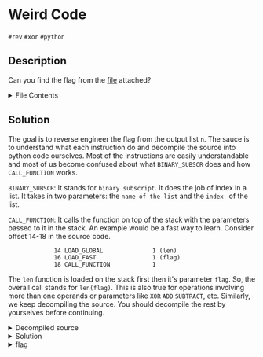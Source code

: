 # Weird Code

`#rev` `#xor` `#python`

## Description

Can you find the flag from the [file](./chal.txt) attached?

<details>
<summary>File Contents</summary>

```
  3           0 LOAD_CONST               1 (4919)
              2 STORE_FAST               0 (k)

  4           4 LOAD_CONST               2 ('CTF_BD{__REDACTED__}')
              6 STORE_FAST               1 (flag)

  5           8 BUILD_LIST               0
             10 STORE_FAST               2 (n)

  6          12 LOAD_GLOBAL              0 (range)
             14 LOAD_GLOBAL              1 (len)
             16 LOAD_FAST                1 (flag)
             18 CALL_FUNCTION            1
             20 LOAD_CONST               3 (1)
             22 BINARY_SUBTRACT
             24 CALL_FUNCTION            1
             26 GET_ITER
        >>   28 FOR_ITER                46 (to 76)
             30 STORE_FAST               3 (i)

  7          32 LOAD_FAST                2 (n)
             34 LOAD_METHOD              2 (append)
      k       36 LOAD_FAST                0 (k)
             38 LOAD_GLOBAL              3 (ord)
             40 LOAD_FAST                1 (flag)
             42 LOAD_FAST                3 (i)
             44 BINARY_SUBSCR
             46 CALL_FUNCTION            1
             48 LOAD_GLOBAL              3 (ord)
             50 LOAD_FAST                1 (flag)
             52 LOAD_FAST                3 (i)
             54 LOAD_CONST               3 (1)
             56 BINARY_ADD
             58 BINARY_SUBSCR
             60 CALL_FUNCTION            1
             62 BINARY_XOR
             64 LOAD_CONST               4 (4)
             66 BINARY_LSHIFT
             68 BINARY_XOR
             70 CALL_METHOD              1
             72 POP_TOP
             74 JUMP_ABSOLUTE           28

  8     >>   76 LOAD_GLOBAL              4 (print)
             78 LOAD_CONST               5 ('n = ')
             80 LOAD_FAST                2 (n)
             82 CALL_FUNCTION            2
             84 POP_TOP
             86 LOAD_CONST               0 (None)
             88 RETURN_VALUE

n =  [4679, 4631, 4775, 4839, 4951, 4295, 4487, 4519, 4439, 4839, 4231, 5095, 5959, 5623, 4855, 5127, 5751, 5703, 6103]
```

</details>

## Solution

The goal is to reverse engineer the flag from the output list `n`. The sauce is to understand what each instruction do and decompile the source into python code ourselves. Most of the instructions are easily understandable and most of us become confused about what `BINARY_SUBSCR` does and how `CALL_FUNCTION` works.

`BINARY_SUBSCR`: It stands for `binary subscript`. It does the job of index in a list. It takes in two parameters: the `name of the list` and the `index ` of the list.

`CALL_FUNCTION`: It calls the function on top of the stack with the parameters passed to it in the stack. An example would be a fast way to learn. Consider offset 14-18 in the source code.

```
             14 LOAD_GLOBAL              1 (len)
             16 LOAD_FAST                1 (flag)
             18 CALL_FUNCTION            1
```

The `len` function is loaded on the stack first then it's parameter `flag`. So, the overall call stands for `len(flag)`. This is also true for operations involving more than one operands or parameters like `XOR` `ADD` `SUBTRACT`, etc. Similarly, we keep decompiling the source. You should decompile the rest by yourselves before continuing.

<details>
<summary>Decompiled source</summary>

```python
k = 4919

flag = 'CTF_BD{__REDACTED__}'

n = []

for i in range(len(flag)-1):
    n.append(k ^ ((ord(flag[i]) ^ ord(flag[i + 1])) << 4))

print('n = ',n)
```

</details>

<details>
<summary>Solution</summary>

```python
k = 4919

n = [4679, 4631, 4775, 4839, 4951, 4295, 4487, 4519, 4439, 4839, 4231, 5095, 5959, 5623, 4855, 5127, 5751, 5703, 6103]

flag = 'C'

for i in range(len(n)):
    flag += chr((k ^ n[i]) >> 4 ^ ord(flag[i]))

print(flag)
```

</details>

<details>
<summary>flag</summary>

We got out flag: `CTF_BD{Py_Byt3_C0d3}`

</details>

